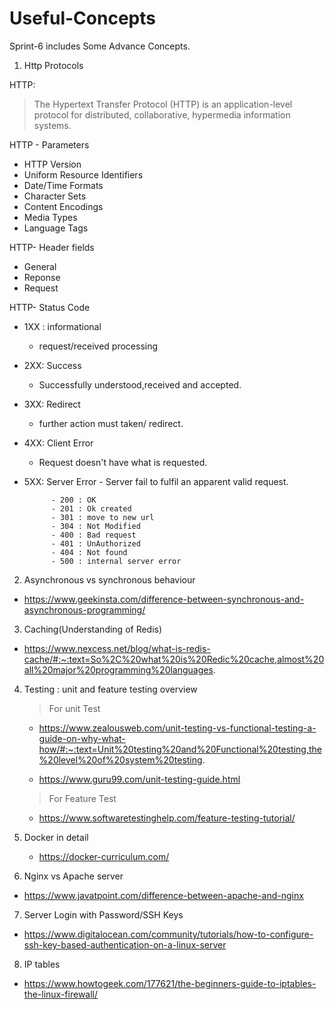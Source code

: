 # Useful-Concepts

Sprint-6 includes Some Advance Concepts.

1. Http Protocols

HTTP:

> The Hypertext Transfer Protocol (HTTP) is an application-level protocol for distributed, collaborative, hypermedia information systems.

HTTP - Parameters

- HTTP Version
- Uniform Resource Identifiers
- Date/Time Formats
- Character Sets
- Content Encodings
- Media Types
- Language Tags

HTTP- Header fields

- General
- Reponse
- Request

HTTP- Status Code

- 1XX : informational
  - request/received processing
- 2XX: Success
  - Successfully understood,received and accepted.
- 3XX: Redirect
  - further action must taken/ redirect.
- 4XX: Client Error
  - Request doesn't have what is requested.
- 5XX: Server Error - Server fail to fulfil an apparent valid request.

            - 200 : OK
            - 201 : Ok created
            - 301 : move to new url
            - 304 : Not Modified
            - 400 : Bad request
            - 401 : UnAuthorized
            - 404 : Not found
            - 500 : internal server error

2. Asynchronous vs synchronous behaviour

- https://www.geekinsta.com/difference-between-synchronous-and-asynchronous-programming/

3. Caching(Understanding of Redis)

- https://www.nexcess.net/blog/what-is-redis-cache/#:~:text=So%2C%20what%20is%20Redic%20cache,almost%20all%20major%20programming%20languages.

4. Testing : unit and feature testing overview

   > For unit Test

   - https://www.zealousweb.com/unit-testing-vs-functional-testing-a-guide-on-why-what-how/#:~:text=Unit%20testing%20and%20Functional%20testing,the%20level%20of%20system%20testing.

   - https://www.guru99.com/unit-testing-guide.html

   > For Feature Test

   - https://www.softwaretestinghelp.com/feature-testing-tutorial/

5. Docker in detail
   - https://docker-curriculum.com/
6. Nginx vs Apache server

- https://www.javatpoint.com/difference-between-apache-and-nginx

7. Server Login with Password/SSH Keys

- https://www.digitalocean.com/community/tutorials/how-to-configure-ssh-key-based-authentication-on-a-linux-server

8. IP tables

- https://www.howtogeek.com/177621/the-beginners-guide-to-iptables-the-linux-firewall/
